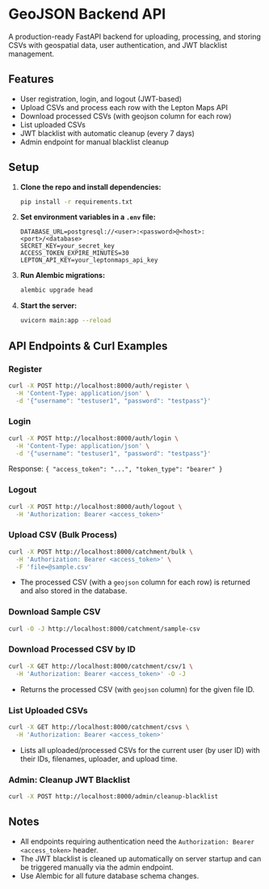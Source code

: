 # GeoJSON Backend API

A production-ready FastAPI backend for uploading, processing, and storing CSVs with geospatial data, user authentication, and JWT blacklist management.

## Features

- User registration, login, and logout (JWT-based)
- Upload CSVs and process each row with the Lepton Maps API
- Download processed CSVs (with geojson column for each row)
- List uploaded CSVs
- JWT blacklist with automatic cleanup (every 7 days)
- Admin endpoint for manual blacklist cleanup

## Setup

1. **Clone the repo and install dependencies:**

   ```sh
   pip install -r requirements.txt
   ```
2. **Set environment variables in a `.env` file:**

   ```env
   DATABASE_URL=postgresql://<user>:<password>@<host>:<port>/<database>
   SECRET_KEY=your_secret_key
   ACCESS_TOKEN_EXPIRE_MINUTES=30
   LEPTON_API_KEY=your_leptonmaps_api_key
   ```
3. **Run Alembic migrations:**

   ```sh
   alembic upgrade head
   ```
4. **Start the server:**

   ```sh
   uvicorn main:app --reload
   ```

## API Endpoints & Curl Examples

### Register

```sh
curl -X POST http://localhost:8000/auth/register \
  -H 'Content-Type: application/json' \
  -d '{"username": "testuser1", "password": "testpass"}'
```

### Login

```sh
curl -X POST http://localhost:8000/auth/login \
  -H 'Content-Type: application/json' \
  -d '{"username": "testuser1", "password": "testpass"}'
```

Response: `{ "access_token": "...", "token_type": "bearer" }`

### Logout

```sh
curl -X POST http://localhost:8000/auth/logout \
  -H 'Authorization: Bearer <access_token>'
```

### Upload CSV (Bulk Process)

```sh
curl -X POST http://localhost:8000/catchment/bulk \
  -H 'Authorization: Bearer <access_token>' \
  -F 'file=@sample.csv'
```

- The processed CSV (with a `geojson` column for each row) is returned and also stored in the database.

### Download Sample CSV

```sh
curl -O -J http://localhost:8000/catchment/sample-csv
```

### Download Processed CSV by ID

```sh
curl -X GET http://localhost:8000/catchment/csv/1 \
  -H 'Authorization: Bearer <access_token>' -O -J
```

- Returns the processed CSV (with `geojson` column) for the given file ID.

### List Uploaded CSVs

```sh
curl -X GET http://localhost:8000/catchment/csvs \
  -H 'Authorization: Bearer <access_token>'
```

- Lists all uploaded/processed CSVs for the current user (by user ID) with their IDs, filenames, uploader, and upload time.

### Admin: Cleanup JWT Blacklist

```sh
curl -X POST http://localhost:8000/admin/cleanup-blacklist
```

## Notes

- All endpoints requiring authentication need the `Authorization: Bearer <access_token>` header.
- The JWT blacklist is cleaned up automatically on server startup and can be triggered manually via the admin endpoint.
- Use Alembic for all future database schema changes.
